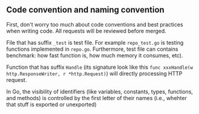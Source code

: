 ## Code convention and naming convention
First, don't worry too much about code conventions and best practices when writing code. All requests will be reviewed before merged.

File that has suffix `_test` is test file. For example `repo_test.go` is testing functions implemented in `repo.go`. Furthermore, test file can contains benchmark: how fast function is, how much memory it consumes, etc). 

Function that has suffix `Handle` (its signature look like this `func xxxHandle(w http.ResponseWriter, r *http.Request)`) will directly processing HTTP request.

In Go, the visibility of identifiers (like variables, constants, types, functions, and methods) is controlled by the first letter of their names (i.e., whehter that stuff is exported or unexported)
